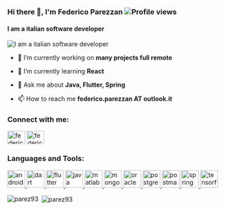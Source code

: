 ### Hi there 👋, I'm Federico Parezzan ![Profile views](https://komarev.com/ghpvc/?username=parez93&label=Profile%20views&color=0e75b6&style=flat)
#### I am a italian software developer
![I am a italian software developer](https://arturssmirnovs.github.io/github-profile-readme-generator/images/banner.png)



- 🔭 I’m currently working on **many projects full remote**

- 🌱 I’m currently learning **React**

- 💬 Ask me about **Java, Flutter, Spring**

- 📫 How to reach me **federico.parezzan AT outlook.it**

<h3 align="left">Connect with me:</h3>
<p align="left">
<a href="https://linkedin.com/in/federico-parezzan" target="blank"><img align="center" src="https://cdn.jsdelivr.net/npm/simple-icons@3.0.1/icons/linkedin.svg" alt="federico-parezzan" height="30" width="40" /></a>
<a href="https://fb.com/federico.parezzan" target="blank"><img align="center" src="https://cdn.jsdelivr.net/npm/simple-icons@3.0.1/icons/facebook.svg" alt="federico.parezzan" height="30" width="40" /></a>
</p>

<h3 align="left">Languages and Tools:</h3>
<p align="left"> <a href="https://developer.android.com" target="_blank"> <img src="https://devicons.github.io/devicon/devicon.git/icons/android/android-original-wordmark.svg" alt="android" width="40" height="40"/> </a> <a href="https://dart.dev" target="_blank"> <img src="https://www.vectorlogo.zone/logos/dartlang/dartlang-icon.svg" alt="dart" width="40" height="40"/> </a> <a href="https://flutter.dev" target="_blank"> <img src="https://www.vectorlogo.zone/logos/flutterio/flutterio-icon.svg" alt="flutter" width="40" height="40"/> </a> <a href="https://www.java.com" target="_blank"> <img src="https://devicons.github.io/devicon/devicon.git/icons/java/java-original-wordmark.svg" alt="java" width="40" height="40"/> </a> <a href="https://www.mathworks.com/" target="_blank"> <img src="https://raw.githubusercontent.com/simple-icons/simple-icons/master/icons/mathworks.svg" alt="matlab" width="40" height="40"/> </a> <a href="https://www.mongodb.com/" target="_blank"> <img src="https://devicons.github.io/devicon/devicon.git/icons/mongodb/mongodb-original-wordmark.svg" alt="mongodb" width="40" height="40"/> </a> <a href="https://www.oracle.com/" target="_blank"> <img src="https://devicons.github.io/devicon/devicon.git/icons/oracle/oracle-original.svg" alt="oracle" width="40" height="40"/> </a> <a href="https://www.postgresql.org" target="_blank"> <img src="https://devicons.github.io/devicon/devicon.git/icons/postgresql/postgresql-original-wordmark.svg" alt="postgresql" width="40" height="40"/> </a> <a href="https://postman.com" target="_blank"> <img src="https://www.vectorlogo.zone/logos/getpostman/getpostman-icon.svg" alt="postman" width="40" height="40"/> </a> <a href="https://spring.io/" target="_blank"> <img src="https://www.vectorlogo.zone/logos/springio/springio-icon.svg" alt="spring" width="40" height="40"/> </a> <a href="https://www.tensorflow.org" target="_blank"> <img src="https://www.vectorlogo.zone/logos/tensorflow/tensorflow-icon.svg" alt="tensorflow" width="40" height="40"/> </a> </p>

<p><img align="left" src="https://github-readme-stats.vercel.app/api/top-langs?username=parez93&show_icons=true&locale=en&layout=compact" alt="parez93" /></p>

<p>&nbsp;<img align="center" src="https://github-readme-stats.vercel.app/api?username=parez93&show_icons=true&locale=en" alt="parez93" /></p>
